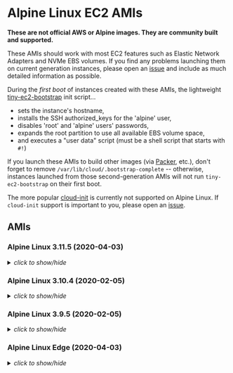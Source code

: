 # Alpine Linux EC2 AMIs

**These are not official AWS or Alpine images.  They are community built and
supported.**

These AMIs should work with most EC2 features such as Elastic Network Adapters
and NVMe EBS volumes.  If you find any problems launching them on current
generation instances, please open an [issue](https://github.com/mcrute/alpine-ec2-ami/issues)
and include as much detailed information as possible.

During the *first boot* of instances created with these AMIs, the lightweight
[tiny-ec2-bootstrap](https://github.com/mcrute/tiny-ec2-bootstrap) init
script...
- sets the instance's hostname,
- installs the SSH authorized_keys for the 'alpine' user,
- disables 'root' and 'alpine' users' passwords,
- expands the root partition to use all available EBS volume space,
- and executes a "user data" script (must be a shell script that starts with `#!`)

If you launch these AMIs to build other images (via [Packer](https://packer.io),
etc.), don't forget to remove `/var/lib/cloud/.bootstrap-complete` --
otherwise, instances launched from those second-generation AMIs will not run
`tiny-ec2-bootstrap` on their first boot.

The more popular [cloud-init](https://cloudinit.readthedocs.io/en/latest/)
is currently not supported on Alpine Linux.  If `cloud-init` support is
important to you, please open an [issue](https://github.com/mcrute/alpine-ec2-ami/issues).

## AMIs

### Alpine Linux 3.11.5 (2020-04-03)
<details><summary><i>click to show/hide</i></summary><p>

| Region | alpine-ami-3.11.5-x86_64-r0 |
| ------ | --- |
| ap-northeast-1 | [ami-02945e11777c5d74a](https://ap-northeast-1.console.aws.amazon.com/ec2/home#Images:visibility=public-images;imageId=ami-02945e11777c5d74a) ([launch](https://ap-northeast-1.console.aws.amazon.com/ec2/home#launchAmi=ami-02945e11777c5d74a)) |
| ap-northeast-2 | [ami-071e19bba641e10c1](https://ap-northeast-2.console.aws.amazon.com/ec2/home#Images:visibility=public-images;imageId=ami-071e19bba641e10c1) ([launch](https://ap-northeast-2.console.aws.amazon.com/ec2/home#launchAmi=ami-071e19bba641e10c1)) |
| ap-south-1 | [ami-0df79a6a767372395](https://ap-south-1.console.aws.amazon.com/ec2/home#Images:visibility=public-images;imageId=ami-0df79a6a767372395) ([launch](https://ap-south-1.console.aws.amazon.com/ec2/home#launchAmi=ami-0df79a6a767372395)) |
| ap-southeast-1 | [ami-092bdb41e6d9f7060](https://ap-southeast-1.console.aws.amazon.com/ec2/home#Images:visibility=public-images;imageId=ami-092bdb41e6d9f7060) ([launch](https://ap-southeast-1.console.aws.amazon.com/ec2/home#launchAmi=ami-092bdb41e6d9f7060)) |
| ap-southeast-2 | [ami-02a1c7112bbe60f00](https://ap-southeast-2.console.aws.amazon.com/ec2/home#Images:visibility=public-images;imageId=ami-02a1c7112bbe60f00) ([launch](https://ap-southeast-2.console.aws.amazon.com/ec2/home#launchAmi=ami-02a1c7112bbe60f00)) |
| ca-central-1 | [ami-0081665c09326cae2](https://ca-central-1.console.aws.amazon.com/ec2/home#Images:visibility=public-images;imageId=ami-0081665c09326cae2) ([launch](https://ca-central-1.console.aws.amazon.com/ec2/home#launchAmi=ami-0081665c09326cae2)) |
| eu-central-1 | [ami-09d753422dab3888f](https://eu-central-1.console.aws.amazon.com/ec2/home#Images:visibility=public-images;imageId=ami-09d753422dab3888f) ([launch](https://eu-central-1.console.aws.amazon.com/ec2/home#launchAmi=ami-09d753422dab3888f)) |
| eu-north-1 | [ami-0f326f36494b66d68](https://eu-north-1.console.aws.amazon.com/ec2/home#Images:visibility=public-images;imageId=ami-0f326f36494b66d68) ([launch](https://eu-north-1.console.aws.amazon.com/ec2/home#launchAmi=ami-0f326f36494b66d68)) |
| eu-west-1 | [ami-0c1e8337e5112eb80](https://eu-west-1.console.aws.amazon.com/ec2/home#Images:visibility=public-images;imageId=ami-0c1e8337e5112eb80) ([launch](https://eu-west-1.console.aws.amazon.com/ec2/home#launchAmi=ami-0c1e8337e5112eb80)) |
| eu-west-2 | [ami-06ec140a6fa5ff24c](https://eu-west-2.console.aws.amazon.com/ec2/home#Images:visibility=public-images;imageId=ami-06ec140a6fa5ff24c) ([launch](https://eu-west-2.console.aws.amazon.com/ec2/home#launchAmi=ami-06ec140a6fa5ff24c)) |
| eu-west-3 | [ami-05270703db64782c3](https://eu-west-3.console.aws.amazon.com/ec2/home#Images:visibility=public-images;imageId=ami-05270703db64782c3) ([launch](https://eu-west-3.console.aws.amazon.com/ec2/home#launchAmi=ami-05270703db64782c3)) |
| sa-east-1 | [ami-08e5a4dc318e84618](https://sa-east-1.console.aws.amazon.com/ec2/home#Images:visibility=public-images;imageId=ami-08e5a4dc318e84618) ([launch](https://sa-east-1.console.aws.amazon.com/ec2/home#launchAmi=ami-08e5a4dc318e84618)) |
| us-east-1 | [ami-02fa6ea44ed68cbd1](https://us-east-1.console.aws.amazon.com/ec2/home#Images:visibility=public-images;imageId=ami-02fa6ea44ed68cbd1) ([launch](https://us-east-1.console.aws.amazon.com/ec2/home#launchAmi=ami-02fa6ea44ed68cbd1)) |
| us-east-2 | [ami-0325fc21b50ee19ba](https://us-east-2.console.aws.amazon.com/ec2/home#Images:visibility=public-images;imageId=ami-0325fc21b50ee19ba) ([launch](https://us-east-2.console.aws.amazon.com/ec2/home#launchAmi=ami-0325fc21b50ee19ba)) |
| us-west-1 | [ami-003d6e7746c7e938e](https://us-west-1.console.aws.amazon.com/ec2/home#Images:visibility=public-images;imageId=ami-003d6e7746c7e938e) ([launch](https://us-west-1.console.aws.amazon.com/ec2/home#launchAmi=ami-003d6e7746c7e938e)) |
| us-west-2 | [ami-0966c757f79c1a553](https://us-west-2.console.aws.amazon.com/ec2/home#Images:visibility=public-images;imageId=ami-0966c757f79c1a553) ([launch](https://us-west-2.console.aws.amazon.com/ec2/home#launchAmi=ami-0966c757f79c1a553)) |

</p></details>

### Alpine Linux 3.10.4 (2020-02-05)
<details><summary><i>click to show/hide</i></summary><p>

| Region | alpine-ami-3.10.4-x86_64-r0 |
| ------ | --- |
| ap-northeast-1 | [ami-0dc770d65f50e9339](https://ap-northeast-1.console.aws.amazon.com/ec2/home#Images:visibility=public-images;imageId=ami-0dc770d65f50e9339) ([launch](https://ap-northeast-1.console.aws.amazon.com/ec2/home#launchAmi=ami-0dc770d65f50e9339)) |
| ap-northeast-2 | [ami-03a2be707d4d83cea](https://ap-northeast-2.console.aws.amazon.com/ec2/home#Images:visibility=public-images;imageId=ami-03a2be707d4d83cea) ([launch](https://ap-northeast-2.console.aws.amazon.com/ec2/home#launchAmi=ami-03a2be707d4d83cea)) |
| ap-south-1 | [ami-00fac10f41dff96e4](https://ap-south-1.console.aws.amazon.com/ec2/home#Images:visibility=public-images;imageId=ami-00fac10f41dff96e4) ([launch](https://ap-south-1.console.aws.amazon.com/ec2/home#launchAmi=ami-00fac10f41dff96e4)) |
| ap-southeast-1 | [ami-0aadcaa1f71c42546](https://ap-southeast-1.console.aws.amazon.com/ec2/home#Images:visibility=public-images;imageId=ami-0aadcaa1f71c42546) ([launch](https://ap-southeast-1.console.aws.amazon.com/ec2/home#launchAmi=ami-0aadcaa1f71c42546)) |
| ap-southeast-2 | [ami-0ba48065660ab830f](https://ap-southeast-2.console.aws.amazon.com/ec2/home#Images:visibility=public-images;imageId=ami-0ba48065660ab830f) ([launch](https://ap-southeast-2.console.aws.amazon.com/ec2/home#launchAmi=ami-0ba48065660ab830f)) |
| ca-central-1 | [ami-0a54918dadce6828a](https://ca-central-1.console.aws.amazon.com/ec2/home#Images:visibility=public-images;imageId=ami-0a54918dadce6828a) ([launch](https://ca-central-1.console.aws.amazon.com/ec2/home#launchAmi=ami-0a54918dadce6828a)) |
| eu-central-1 | [ami-01de425983c4c1bfc](https://eu-central-1.console.aws.amazon.com/ec2/home#Images:visibility=public-images;imageId=ami-01de425983c4c1bfc) ([launch](https://eu-central-1.console.aws.amazon.com/ec2/home#launchAmi=ami-01de425983c4c1bfc)) |
| eu-north-1 | [ami-0011e13dbacb8fcb4](https://eu-north-1.console.aws.amazon.com/ec2/home#Images:visibility=public-images;imageId=ami-0011e13dbacb8fcb4) ([launch](https://eu-north-1.console.aws.amazon.com/ec2/home#launchAmi=ami-0011e13dbacb8fcb4)) |
| eu-west-1 | [ami-0d645d9aa9af199e7](https://eu-west-1.console.aws.amazon.com/ec2/home#Images:visibility=public-images;imageId=ami-0d645d9aa9af199e7) ([launch](https://eu-west-1.console.aws.amazon.com/ec2/home#launchAmi=ami-0d645d9aa9af199e7)) |
| eu-west-2 | [ami-047029018b46688b5](https://eu-west-2.console.aws.amazon.com/ec2/home#Images:visibility=public-images;imageId=ami-047029018b46688b5) ([launch](https://eu-west-2.console.aws.amazon.com/ec2/home#launchAmi=ami-047029018b46688b5)) |
| eu-west-3 | [ami-070b405f25870cfa4](https://eu-west-3.console.aws.amazon.com/ec2/home#Images:visibility=public-images;imageId=ami-070b405f25870cfa4) ([launch](https://eu-west-3.console.aws.amazon.com/ec2/home#launchAmi=ami-070b405f25870cfa4)) |
| sa-east-1 | [ami-01af983d84e7075aa](https://sa-east-1.console.aws.amazon.com/ec2/home#Images:visibility=public-images;imageId=ami-01af983d84e7075aa) ([launch](https://sa-east-1.console.aws.amazon.com/ec2/home#launchAmi=ami-01af983d84e7075aa)) |
| us-east-1 | [ami-014e31a6d6da30eb7](https://us-east-1.console.aws.amazon.com/ec2/home#Images:visibility=public-images;imageId=ami-014e31a6d6da30eb7) ([launch](https://us-east-1.console.aws.amazon.com/ec2/home#launchAmi=ami-014e31a6d6da30eb7)) |
| us-east-2 | [ami-004421f607bf25444](https://us-east-2.console.aws.amazon.com/ec2/home#Images:visibility=public-images;imageId=ami-004421f607bf25444) ([launch](https://us-east-2.console.aws.amazon.com/ec2/home#launchAmi=ami-004421f607bf25444)) |
| us-west-1 | [ami-0e07b975efa6cba65](https://us-west-1.console.aws.amazon.com/ec2/home#Images:visibility=public-images;imageId=ami-0e07b975efa6cba65) ([launch](https://us-west-1.console.aws.amazon.com/ec2/home#launchAmi=ami-0e07b975efa6cba65)) |
| us-west-2 | [ami-07128e75c4dcc9c7c](https://us-west-2.console.aws.amazon.com/ec2/home#Images:visibility=public-images;imageId=ami-07128e75c4dcc9c7c) ([launch](https://us-west-2.console.aws.amazon.com/ec2/home#launchAmi=ami-07128e75c4dcc9c7c)) |

</p></details>

### Alpine Linux 3.9.5 (2020-02-05)
<details><summary><i>click to show/hide</i></summary><p>

| Region | alpine-ami-3.9.5-x86_64-r0 |
| ------ | --- |
| ap-northeast-1 | [ami-0f22ba5f542102103](https://ap-northeast-1.console.aws.amazon.com/ec2/home#Images:visibility=public-images;imageId=ami-0f22ba5f542102103) ([launch](https://ap-northeast-1.console.aws.amazon.com/ec2/home#launchAmi=ami-0f22ba5f542102103)) |
| ap-northeast-2 | [ami-042ed34c048fd4dde](https://ap-northeast-2.console.aws.amazon.com/ec2/home#Images:visibility=public-images;imageId=ami-042ed34c048fd4dde) ([launch](https://ap-northeast-2.console.aws.amazon.com/ec2/home#launchAmi=ami-042ed34c048fd4dde)) |
| ap-south-1 | [ami-03aa6dfb6b5c5b24d](https://ap-south-1.console.aws.amazon.com/ec2/home#Images:visibility=public-images;imageId=ami-03aa6dfb6b5c5b24d) ([launch](https://ap-south-1.console.aws.amazon.com/ec2/home#launchAmi=ami-03aa6dfb6b5c5b24d)) |
| ap-southeast-1 | [ami-09aa8a66b52872964](https://ap-southeast-1.console.aws.amazon.com/ec2/home#Images:visibility=public-images;imageId=ami-09aa8a66b52872964) ([launch](https://ap-southeast-1.console.aws.amazon.com/ec2/home#launchAmi=ami-09aa8a66b52872964)) |
| ap-southeast-2 | [ami-0883e80a814ca1ead](https://ap-southeast-2.console.aws.amazon.com/ec2/home#Images:visibility=public-images;imageId=ami-0883e80a814ca1ead) ([launch](https://ap-southeast-2.console.aws.amazon.com/ec2/home#launchAmi=ami-0883e80a814ca1ead)) |
| ca-central-1 | [ami-07ced81b329157965](https://ca-central-1.console.aws.amazon.com/ec2/home#Images:visibility=public-images;imageId=ami-07ced81b329157965) ([launch](https://ca-central-1.console.aws.amazon.com/ec2/home#launchAmi=ami-07ced81b329157965)) |
| eu-central-1 | [ami-0b1156425ee49460e](https://eu-central-1.console.aws.amazon.com/ec2/home#Images:visibility=public-images;imageId=ami-0b1156425ee49460e) ([launch](https://eu-central-1.console.aws.amazon.com/ec2/home#launchAmi=ami-0b1156425ee49460e)) |
| eu-north-1 | [ami-0dae27e872bbb58a3](https://eu-north-1.console.aws.amazon.com/ec2/home#Images:visibility=public-images;imageId=ami-0dae27e872bbb58a3) ([launch](https://eu-north-1.console.aws.amazon.com/ec2/home#launchAmi=ami-0dae27e872bbb58a3)) |
| eu-west-1 | [ami-032df31e3645eac89](https://eu-west-1.console.aws.amazon.com/ec2/home#Images:visibility=public-images;imageId=ami-032df31e3645eac89) ([launch](https://eu-west-1.console.aws.amazon.com/ec2/home#launchAmi=ami-032df31e3645eac89)) |
| eu-west-2 | [ami-0ca53eef190752d9b](https://eu-west-2.console.aws.amazon.com/ec2/home#Images:visibility=public-images;imageId=ami-0ca53eef190752d9b) ([launch](https://eu-west-2.console.aws.amazon.com/ec2/home#launchAmi=ami-0ca53eef190752d9b)) |
| eu-west-3 | [ami-01d92abfc31832091](https://eu-west-3.console.aws.amazon.com/ec2/home#Images:visibility=public-images;imageId=ami-01d92abfc31832091) ([launch](https://eu-west-3.console.aws.amazon.com/ec2/home#launchAmi=ami-01d92abfc31832091)) |
| sa-east-1 | [ami-044b116c38c67bbe6](https://sa-east-1.console.aws.amazon.com/ec2/home#Images:visibility=public-images;imageId=ami-044b116c38c67bbe6) ([launch](https://sa-east-1.console.aws.amazon.com/ec2/home#launchAmi=ami-044b116c38c67bbe6)) |
| us-east-1 | [ami-01d51c30d2c611d0b](https://us-east-1.console.aws.amazon.com/ec2/home#Images:visibility=public-images;imageId=ami-01d51c30d2c611d0b) ([launch](https://us-east-1.console.aws.amazon.com/ec2/home#launchAmi=ami-01d51c30d2c611d0b)) |
| us-east-2 | [ami-023a120054be00f14](https://us-east-2.console.aws.amazon.com/ec2/home#Images:visibility=public-images;imageId=ami-023a120054be00f14) ([launch](https://us-east-2.console.aws.amazon.com/ec2/home#launchAmi=ami-023a120054be00f14)) |
| us-west-1 | [ami-0b628545bb655d1e3](https://us-west-1.console.aws.amazon.com/ec2/home#Images:visibility=public-images;imageId=ami-0b628545bb655d1e3) ([launch](https://us-west-1.console.aws.amazon.com/ec2/home#launchAmi=ami-0b628545bb655d1e3)) |
| us-west-2 | [ami-06dc8e37edaccd91d](https://us-west-2.console.aws.amazon.com/ec2/home#Images:visibility=public-images;imageId=ami-06dc8e37edaccd91d) ([launch](https://us-west-2.console.aws.amazon.com/ec2/home#launchAmi=ami-06dc8e37edaccd91d)) |

</p></details>

### Alpine Linux Edge (2020-04-03)
<details><summary><i>click to show/hide</i></summary><p>

| Region | alpine-ami-edge-x86_64-20200403021415 |
| ------ | --- |
| ap-northeast-1 | [ami-0a930ab443e79658a](https://ap-northeast-1.console.aws.amazon.com/ec2/home#Images:visibility=public-images;imageId=ami-0a930ab443e79658a) ([launch](https://ap-northeast-1.console.aws.amazon.com/ec2/home#launchAmi=ami-0a930ab443e79658a)) |
| ap-northeast-2 | [ami-0e5c3704b08250be0](https://ap-northeast-2.console.aws.amazon.com/ec2/home#Images:visibility=public-images;imageId=ami-0e5c3704b08250be0) ([launch](https://ap-northeast-2.console.aws.amazon.com/ec2/home#launchAmi=ami-0e5c3704b08250be0)) |
| ap-south-1 | [ami-0e9b4aa2c6dfa1c6b](https://ap-south-1.console.aws.amazon.com/ec2/home#Images:visibility=public-images;imageId=ami-0e9b4aa2c6dfa1c6b) ([launch](https://ap-south-1.console.aws.amazon.com/ec2/home#launchAmi=ami-0e9b4aa2c6dfa1c6b)) |
| ap-southeast-1 | [ami-017d1c8652fe5fb6e](https://ap-southeast-1.console.aws.amazon.com/ec2/home#Images:visibility=public-images;imageId=ami-017d1c8652fe5fb6e) ([launch](https://ap-southeast-1.console.aws.amazon.com/ec2/home#launchAmi=ami-017d1c8652fe5fb6e)) |
| ap-southeast-2 | [ami-0b20e853350fcc974](https://ap-southeast-2.console.aws.amazon.com/ec2/home#Images:visibility=public-images;imageId=ami-0b20e853350fcc974) ([launch](https://ap-southeast-2.console.aws.amazon.com/ec2/home#launchAmi=ami-0b20e853350fcc974)) |
| ca-central-1 | [ami-078a0413716fb1ee2](https://ca-central-1.console.aws.amazon.com/ec2/home#Images:visibility=public-images;imageId=ami-078a0413716fb1ee2) ([launch](https://ca-central-1.console.aws.amazon.com/ec2/home#launchAmi=ami-078a0413716fb1ee2)) |
| eu-central-1 | [ami-0b949041038ac64f8](https://eu-central-1.console.aws.amazon.com/ec2/home#Images:visibility=public-images;imageId=ami-0b949041038ac64f8) ([launch](https://eu-central-1.console.aws.amazon.com/ec2/home#launchAmi=ami-0b949041038ac64f8)) |
| eu-north-1 | [ami-046e324b95557b67e](https://eu-north-1.console.aws.amazon.com/ec2/home#Images:visibility=public-images;imageId=ami-046e324b95557b67e) ([launch](https://eu-north-1.console.aws.amazon.com/ec2/home#launchAmi=ami-046e324b95557b67e)) |
| eu-west-1 | [ami-0370efeca292a68fa](https://eu-west-1.console.aws.amazon.com/ec2/home#Images:visibility=public-images;imageId=ami-0370efeca292a68fa) ([launch](https://eu-west-1.console.aws.amazon.com/ec2/home#launchAmi=ami-0370efeca292a68fa)) |
| eu-west-2 | [ami-0581c02f513cab380](https://eu-west-2.console.aws.amazon.com/ec2/home#Images:visibility=public-images;imageId=ami-0581c02f513cab380) ([launch](https://eu-west-2.console.aws.amazon.com/ec2/home#launchAmi=ami-0581c02f513cab380)) |
| eu-west-3 | [ami-03b6049476dc86faa](https://eu-west-3.console.aws.amazon.com/ec2/home#Images:visibility=public-images;imageId=ami-03b6049476dc86faa) ([launch](https://eu-west-3.console.aws.amazon.com/ec2/home#launchAmi=ami-03b6049476dc86faa)) |
| sa-east-1 | [ami-0a82e4262b07441f2](https://sa-east-1.console.aws.amazon.com/ec2/home#Images:visibility=public-images;imageId=ami-0a82e4262b07441f2) ([launch](https://sa-east-1.console.aws.amazon.com/ec2/home#launchAmi=ami-0a82e4262b07441f2)) |
| us-east-1 | [ami-034b4fb0ea71693e3](https://us-east-1.console.aws.amazon.com/ec2/home#Images:visibility=public-images;imageId=ami-034b4fb0ea71693e3) ([launch](https://us-east-1.console.aws.amazon.com/ec2/home#launchAmi=ami-034b4fb0ea71693e3)) |
| us-east-2 | [ami-058700b313ac9dde9](https://us-east-2.console.aws.amazon.com/ec2/home#Images:visibility=public-images;imageId=ami-058700b313ac9dde9) ([launch](https://us-east-2.console.aws.amazon.com/ec2/home#launchAmi=ami-058700b313ac9dde9)) |
| us-west-1 | [ami-08e25ab23aa5a3904](https://us-west-1.console.aws.amazon.com/ec2/home#Images:visibility=public-images;imageId=ami-08e25ab23aa5a3904) ([launch](https://us-west-1.console.aws.amazon.com/ec2/home#launchAmi=ami-08e25ab23aa5a3904)) |
| us-west-2 | [ami-08f7bd174f27a0375](https://us-west-2.console.aws.amazon.com/ec2/home#Images:visibility=public-images;imageId=ami-08f7bd174f27a0375) ([launch](https://us-west-2.console.aws.amazon.com/ec2/home#launchAmi=ami-08f7bd174f27a0375)) |

</p></details>
